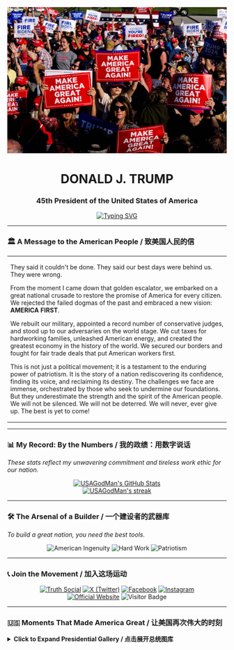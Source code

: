 <div align="center">
  <img src="images/trump_rally_banner.png" alt="Trump Rally Banner" width="800px" />
  <h1><strong>DONALD J. TRUMP</strong></h1>
  <h3><strong>45th President of the United States of America</strong></h3>
  <a href="https://git.io/typing-svg">
    <img src="https://readme-typing-svg.herokuapp.com?font=Fira+Code&pause=1000&color=B22234&width=800&height=50&lines=PROMISES+MADE,+PROMISES+KEPT;MAKE+AMERICA+GREAT+AGAIN!;THE+BEST+IS+YET+TO+COME!&center=true&size=28" alt="Typing SVG" />
  </a>
</div>

---

### 🏛️ **A Message to the American People** / 致美国人民的信

<table>
<tr>
<td valign="top">

They said it couldn't be done. They said our best days were behind us. They were wrong.

From the moment I came down that golden escalator, we embarked on a great national crusade to restore the promise of America for every citizen. We rejected the failed dogmas of the past and embraced a new vision: **AMERICA FIRST**.

We rebuilt our military, appointed a record number of conservative judges, and stood up to our adversaries on the world stage. We cut taxes for hardworking families, unleashed American energy, and created the greatest economy in the history of the world. We secured our borders and fought for fair trade deals that put American workers first.

This is not just a political movement; it is a testament to the enduring power of patriotism. It is the story of a nation rediscovering its confidence, finding its voice, and reclaiming its destiny. The challenges we face are immense, orchestrated by those who seek to undermine our foundations. But they underestimate the strength and the spirit of the American people. We will not be silenced. We will not be deterred. We will never, ever give up. The best is yet to come!

</td>
</tr>
</table>

---

### 📊 **My Record: By the Numbers** / 我的政绩：用数字说话

*These stats reflect my unwavering commitment and tireless work ethic for our nation.*

<p align="center">
  <a href="https://github.com/anuraghazra/github-readme-stats">
    <img src="https://github-readme-stats.vercel.app/api?username=USAGodMan&show_icons=true&theme=radical&hide_border=true&include_all_commits=true&count_private=true&title_color=B22234&text_color=002868" alt="USAGodMan's GitHub Stats" />
  </a>
  <br>
  <a href="https://github.com/denvercoder1/github-readme-streak-stats">
    <img title="Always Fighting!" alt="USAGodMan's streak" src="https://github-readme-streak-stats.herokuapp.com/?user=USAGodMan&theme=radical&hide_border=true&date_format=M%20j%5B%2C%20Y%5D&fire=B22234&ring=002868&currStreakLabel=002868" />
  </a>
</p>

---

### 🛠️ **The Arsenal of a Builder** / 一个建设者的武器库

*To build a great nation, you need the best tools.*

<p align="center">
  <img src="https://img.shields.io/badge/American_Ingenuity-FFFFFF?style=for-the-badge&logo=data:image/svg+xml;base64,PHN2ZyB4bWxucz0iaHR0cDovL3d3dy53My5vcmcvMjAwMC9zdmciIHZpZXdCb3g9IjAgMCAyNCAyNCI+PHBhdGggZmlsbD0iIzAwMjg2OCIgZD0iTTEyIDJDNi40OCAyIDIgNi40OCAyIDEyczQuNDggMTAgMTAgMTAgMTAtNC40OCAxMC0xMFMyMS41MiAyIDEyIDJabTAgMThjLTQuNDEgMC04LTMuNTktOC04czMuNTktOCA4LTggOCAzLjU5IDggOC0zLjU5IDgtOCA4WiIvPjxwYXRoIGZpbGw9IiNCMjIyMzQiIGQ9Ik0xMS41IDEyLjVIMjl2LTFoLTN2LTNoMXYtMWgtNXYxaDF2M2gtM3YxaDJ2M2gtMXYxaDV2LTFoLTF2LTNoMloiLz48L3N2Zz4=" alt="American Ingenuity"/>
  <img src="https://img.shields.io/badge/Hard_Work-000000?style=for-the-badge&logo=data:image/svg+xml;base64,PHN2ZyB4bWxucz0iaHR0cDovL3d3dy53My5vcmcvMjAwMC9zdmciIHZpZXdCb3g9IjAgMCAyNCAyNCI+PHBhdGggZmlsbD0iI2ZmZmZmZiIgZD0iTTE5LjUgMTMuNUgxOGwtMy00LjV2LTZoLTFWNEg4djJoMWwtMyA0LjVIMi41Yy0uODMgMC0xLjUuNjctMS41IDEuNVYxNWMwIC44My42NyAxLjUgMS41IDEuNWgxN2MuODMgMCAxLjUtLjY3IDEuNS0xLjV2LTEuNWMwLS44My0uNjctMS41LTEuNS0xLjVabS0xMyAxLjVIM2wtMS41LTRoMS41bDIuMjUgM2gyLjI1bDIuMjUtM2gxLjVoMS41bC0xLjUgNGgtMy41WiIvPjwvc3ZnPg==" alt="Hard Work"/>
  <img src="https://img.shields.io/badge/Patriotism-002868?style=for-the-badge&logo=data:image/svg+xml;base64,PHN2ZyB4bWxucz0iaHR0cDovL3d3dy53My5vcmcvMjAwMC9zdmciIHZpZXdCb3g9IjAgMCAyNCAyNCI+PHBhdGggZmlsbD0iI2ZmZmZmZiIgZD0iTTEyIDFDOS43OSAxIDggMi43OSA4IDVjMCAyLjIxIDEuNzkgNCA0IDRzNC0xLjc5IDQtNCAwLTIuMjEtMi4yMS00SDEyWk02IDEwLjI2VjIxaDZ2LTguNTRDOS4xNiAxMS40MiA2IDEwLjI2IDYgMTAuMjZabTguMjQgMGwtLjg0LjdjLS4xOS4xNi0uNDQuMjUtLjcgLjI1bC0xLjQtLjV2OC4yaDZWMTAuOTZsLS4zNi0uM0w١Mi4yNCAxMC4yNloiLz48L3N2Zz4=" alt="Patriotism"/>
</p>

---

### 📞 **Join the Movement** / 加入这场运动

<p align="center">
  <a href="https://truthsocial.com/@realDonaldTrump"><img src="https://img.shields.io/static/v1?label=%20&message=Truth+Social&logo=data:image/svg+xml;base64,...&logoColor=white&labelColor=%235A1919&color=%235A1919&style=for-the-badge" alt="Truth Social"></a>
  <a href="https://twitter.com/realDonaldTrump"><img src="https://img.shields.io/static/v1?label=%20&message=X%20(Twitter)&logo=x&logoColor=white&labelColor=%23000000&color=%23000000&style=for-the-badge" alt="X (Twitter)"></a>
  <a href="https://www.facebook.com/DonaldTrump"><img src="https://img.shields.io/static/v1?label=%20&message=Facebook&logo=facebook&logoColor=white&labelColor=%231877F2&color=%231877F2&style=for-the-badge" alt="Facebook"></a>
  <a href="https://www.instagram.com/realdonaldtrump"><img src="https://img.shields.io/static/v1?label=%20&message=Instagram&logo=instagram&logoColor=white&labelColor=%23E4405F&color=%23E4405F&style=for-the-badge" alt="Instagram"></a>
  <br>
  <a href="https://www.donaldjtrump.com/"><img src="https://img.shields.io/static/v1?label=%20&message=Official+Website&logo=googlechrome&logoColor=white&labelColor=%23002868&color=%23002868&style=for-the-badge" alt="Official Website"></a>
  <img src="https://visitor-badge.laobi.icu/badge?page_id=USAGodMan" alt="Visitor Badge">
</p>

---

### 🇺🇸 **Moments That Made America Great** / 让美国再次伟大的时刻

<details>
<summary><b>Click to Expand Presidential Gallery / 点击展开总统图库</b></summary>
<br>
<div align="center">
    <!-- 您所有的图片都可以放在这里 -->
    <img src="images/Swearing_in_ceremony.jpg" style="width: 400px; height: 250px; margin: 5px;" alt="Swearing under the constitution"/>
    <img src="images/Meets_with_Kim_and_Trump.jpg" style="width: 400px; height: 250px; margin: 5px;" alt="Meeting with Kim and Trump"/>
    <img src="images/Donald_Trump_and_Xi_Jinping_meets.jpg" style="width: 400px; height: 250px; margin: 5px;" alt="Meeting with Xi Jinping"/>
    <!-- ... etc ... -->
</div>
</details>
